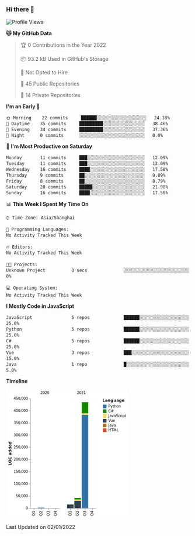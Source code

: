 ### Hi there 👋
<!--START_SECTION:waka-->
![Profile Views](http://img.shields.io/badge/Profile%20Views-0-blue)

**🐱 My GitHub Data** 

> 🏆 0 Contributions in the Year 2022
 > 
> 📦 93.2 kB Used in GitHub's Storage 
 > 
> 🚫 Not Opted to Hire
 > 
> 📜 45 Public Repositories 
 > 
> 🔑 14 Private Repositories  
 > 
**I'm an Early 🐤** 

```text
🌞 Morning    22 commits     ██████░░░░░░░░░░░░░░░░░░░   24.18% 
🌆 Daytime    35 commits     █████████░░░░░░░░░░░░░░░░   38.46% 
🌃 Evening    34 commits     █████████░░░░░░░░░░░░░░░░   37.36% 
🌙 Night      0 commits      ░░░░░░░░░░░░░░░░░░░░░░░░░   0.0%

```
📅 **I'm Most Productive on Saturday** 

```text
Monday       11 commits     ███░░░░░░░░░░░░░░░░░░░░░░   12.09% 
Tuesday      11 commits     ███░░░░░░░░░░░░░░░░░░░░░░   12.09% 
Wednesday    16 commits     ████░░░░░░░░░░░░░░░░░░░░░   17.58% 
Thursday     9 commits      ██░░░░░░░░░░░░░░░░░░░░░░░   9.89% 
Friday       8 commits      ██░░░░░░░░░░░░░░░░░░░░░░░   8.79% 
Saturday     20 commits     █████░░░░░░░░░░░░░░░░░░░░   21.98% 
Sunday       16 commits     ████░░░░░░░░░░░░░░░░░░░░░   17.58%

```


📊 **This Week I Spent My Time On** 

```text
⌚︎ Time Zone: Asia/Shanghai

💬 Programming Languages: 
No Activity Tracked This Week

🔥 Editors: 
No Activity Tracked This Week

🐱‍💻 Projects: 
Unknown Project          0 secs              ░░░░░░░░░░░░░░░░░░░░░░░░░   0%

💻 Operating System: 
No Activity Tracked This Week

```

**I Mostly Code in JavaScript** 

```text
JavaScript               5 repos             ██████░░░░░░░░░░░░░░░░░░░   25.0% 
Python                   5 repos             ██████░░░░░░░░░░░░░░░░░░░   25.0% 
C#                       5 repos             ██████░░░░░░░░░░░░░░░░░░░   25.0% 
Vue                      3 repos             ███░░░░░░░░░░░░░░░░░░░░░░   15.0% 
Java                     1 repo              █░░░░░░░░░░░░░░░░░░░░░░░░   5.0%

```


**Timeline**

![Chart not found](https://raw.githubusercontent.com/cesaryuan/cesaryuan/main/charts/bar_graph.png) 


 Last Updated on 02/01/2022
<!--END_SECTION:waka-->

<!--
**cesaryuan/Cesaryuan** is a ✨ _special_ ✨ repository because its `README.md` (this file) appears on your GitHub profile.

Here are some ideas to get you started:

- 🔭 I’m currently working on ...
- 🌱 I’m currently learning ...
- 👯 I’m looking to collaborate on ...
- 🤔 I’m looking for help with ...
- 💬 Ask me about ...
- 📫 How to reach me: ...
- 😄 Pronouns: ...
- ⚡ Fun fact: ...
-->
